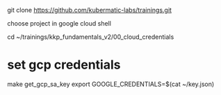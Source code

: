 
git clone https://github.com/kubermatic-labs/trainings.git 

choose project in google cloud shell

<!-- TODO remove v2 -->
cd ~/trainings/kkp_fundamentals_v2/00_cloud_credentials
<!-- TODO maybe clone only subdir -->

# set gcp credentials
make get_gcp_sa_key
export GOOGLE_CREDENTIALS=$(cat ~/key.json)



